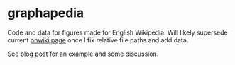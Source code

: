 graphapedia
===========

Code and data for figures made for English Wikipedia. Will likely supersede current [onwiki page](http://en.wikipedia.org/wiki/User:Jebus989/figures) once I fix relative file paths and add data.

See [blog post](http://blm.io/blog/bitmap-plot-to-vector/) for an example and some discussion.
